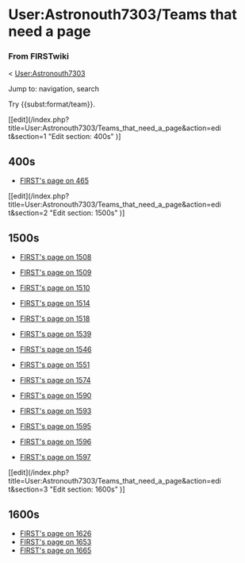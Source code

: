 # User:Astronouth7303/Teams that need a page

### From FIRSTwiki

&lt; [User:Astronouth7303](/index.php/User:Astronouth7303
"User:Astronouth7303" )

Jump to: navigation, search

Try {{subst:format/team}}.

[[edit](/index.php?title=User:Astronouth7303/Teams_that_need_a_page&action=edi
t&section=1 "Edit section: 400s" )]

##  400s

  * [FIRST's page on ](https://my.usfirst.org/myarea/index.lasso?page=teaminfo&team=465 "https://my.usfirst.org/myarea/index.lasso?page=teaminfo&team=465" )[465](/index.php?title=465&action=edit "465" )[](https://my.usfirst.org/myarea/index.lasso?page=teaminfo&team=465 "https://my.usfirst.org/myarea/index.lasso?page=teaminfo&team=465" )

[[edit](/index.php?title=User:Astronouth7303/Teams_that_need_a_page&action=edi
t&section=2 "Edit section: 1500s" )]

##  1500s

  * [FIRST's page on ](https://my.usfirst.org/myarea/index.lasso?page=teaminfo&team=1508 "https://my.usfirst.org/myarea/index.lasso?page=teaminfo&team=1508" )[1508](/index.php?title=1508&action=edit "1508" )[](https://my.usfirst.org/myarea/index.lasso?page=teaminfo&team=1508 "https://my.usfirst.org/myarea/index.lasso?page=teaminfo&team=1508" )
  * [FIRST's page on ](https://my.usfirst.org/myarea/index.lasso?page=teaminfo&team=1509 "https://my.usfirst.org/myarea/index.lasso?page=teaminfo&team=1509" )[1509](/index.php?title=1509&action=edit "1509" )[](https://my.usfirst.org/myarea/index.lasso?page=teaminfo&team=1509 "https://my.usfirst.org/myarea/index.lasso?page=teaminfo&team=1509" )
  * [FIRST's page on ](https://my.usfirst.org/myarea/index.lasso?page=teaminfo&team=1510 "https://my.usfirst.org/myarea/index.lasso?page=teaminfo&team=1510" )[1510](/index.php?title=1510&action=edit "1510" )[](https://my.usfirst.org/myarea/index.lasso?page=teaminfo&team=1510 "https://my.usfirst.org/myarea/index.lasso?page=teaminfo&team=1510" )
  * [FIRST's page on ](https://my.usfirst.org/myarea/index.lasso?page=teaminfo&team=1514 "https://my.usfirst.org/myarea/index.lasso?page=teaminfo&team=1514" )[1514](/index.php?title=1514&action=edit "1514" )[](https://my.usfirst.org/myarea/index.lasso?page=teaminfo&team=1514 "https://my.usfirst.org/myarea/index.lasso?page=teaminfo&team=1514" )
  * [FIRST's page on ](https://my.usfirst.org/myarea/index.lasso?page=teaminfo&team=1518 "https://my.usfirst.org/myarea/index.lasso?page=teaminfo&team=1518" )[1518](/index.php?title=1518&action=edit "1518" )[](https://my.usfirst.org/myarea/index.lasso?page=teaminfo&team=1518 "https://my.usfirst.org/myarea/index.lasso?page=teaminfo&team=1518" )
  * [FIRST's page on ](https://my.usfirst.org/myarea/index.lasso?page=teaminfo&team=1539 "https://my.usfirst.org/myarea/index.lasso?page=teaminfo&team=1539" )[1539](/index.php?title=1539&action=edit "1539" )[](https://my.usfirst.org/myarea/index.lasso?page=teaminfo&team=1539 "https://my.usfirst.org/myarea/index.lasso?page=teaminfo&team=1539" )

  

  * [FIRST's page on ](https://my.usfirst.org/myarea/index.lasso?page=teaminfo&team=1546 "https://my.usfirst.org/myarea/index.lasso?page=teaminfo&team=1546" )[1546](/index.php?title=1546&action=edit "1546" )[](https://my.usfirst.org/myarea/index.lasso?page=teaminfo&team=1546 "https://my.usfirst.org/myarea/index.lasso?page=teaminfo&team=1546" )
  * [FIRST's page on ](https://my.usfirst.org/myarea/index.lasso?page=teaminfo&team=1551 "https://my.usfirst.org/myarea/index.lasso?page=teaminfo&team=1551" )[1551](/index.php?title=1551&action=edit "1551" )[](https://my.usfirst.org/myarea/index.lasso?page=teaminfo&team=1551 "https://my.usfirst.org/myarea/index.lasso?page=teaminfo&team=1551" )
  * [FIRST's page on ](https://my.usfirst.org/myarea/index.lasso?page=teaminfo&team=1574 "https://my.usfirst.org/myarea/index.lasso?page=teaminfo&team=1574" )[1574](/index.php/1574 "1574" )[](https://my.usfirst.org/myarea/index.lasso?page=teaminfo&team=1574 "https://my.usfirst.org/myarea/index.lasso?page=teaminfo&team=1574" )
  * [FIRST's page on ](https://my.usfirst.org/myarea/index.lasso?page=teaminfo&team=1590 "https://my.usfirst.org/myarea/index.lasso?page=teaminfo&team=1590" )[1590](/index.php?title=1590&action=edit "1590" )[](https://my.usfirst.org/myarea/index.lasso?page=teaminfo&team=1590 "https://my.usfirst.org/myarea/index.lasso?page=teaminfo&team=1590" )
  * [FIRST's page on ](https://my.usfirst.org/myarea/index.lasso?page=teaminfo&team=1593 "https://my.usfirst.org/myarea/index.lasso?page=teaminfo&team=1593" )[1593](/index.php?title=1593&action=edit "1593" )[](https://my.usfirst.org/myarea/index.lasso?page=teaminfo&team=1593 "https://my.usfirst.org/myarea/index.lasso?page=teaminfo&team=1593" )
  * [FIRST's page on ](https://my.usfirst.org/myarea/index.lasso?page=teaminfo&team=1595 "https://my.usfirst.org/myarea/index.lasso?page=teaminfo&team=1595" )[1595](/index.php?title=1595&action=edit "1595" )[](https://my.usfirst.org/myarea/index.lasso?page=teaminfo&team=1595 "https://my.usfirst.org/myarea/index.lasso?page=teaminfo&team=1595" )
  * [FIRST's page on ](https://my.usfirst.org/myarea/index.lasso?page=teaminfo&team=1596 "https://my.usfirst.org/myarea/index.lasso?page=teaminfo&team=1596" )[1596](/index.php?title=1596&action=edit "1596" )[](https://my.usfirst.org/myarea/index.lasso?page=teaminfo&team=1596 "https://my.usfirst.org/myarea/index.lasso?page=teaminfo&team=1596" )
  * [FIRST's page on ](https://my.usfirst.org/myarea/index.lasso?page=teaminfo&team=1597 "https://my.usfirst.org/myarea/index.lasso?page=teaminfo&team=1597" )[1597](/index.php?title=1597&action=edit "1597" )[](https://my.usfirst.org/myarea/index.lasso?page=teaminfo&team=1597 "https://my.usfirst.org/myarea/index.lasso?page=teaminfo&team=1597" )

[[edit](/index.php?title=User:Astronouth7303/Teams_that_need_a_page&action=edi
t&section=3 "Edit section: 1600s" )]

##  1600s

  * [FIRST's page on ](https://my.usfirst.org/myarea/index.lasso?page=teaminfo&team=1626 "https://my.usfirst.org/myarea/index.lasso?page=teaminfo&team=1626" )[1626](/index.php?title=1626&action=edit "1626" )[](https://my.usfirst.org/myarea/index.lasso?page=teaminfo&team=1626 "https://my.usfirst.org/myarea/index.lasso?page=teaminfo&team=1626" )
  * [FIRST's page on ](https://my.usfirst.org/myarea/index.lasso?page=teaminfo&team=1653 "https://my.usfirst.org/myarea/index.lasso?page=teaminfo&team=1653" )[1653](/index.php?title=1653&action=edit "1653" )[](https://my.usfirst.org/myarea/index.lasso?page=teaminfo&team=1653 "https://my.usfirst.org/myarea/index.lasso?page=teaminfo&team=1653" )
  * [FIRST's page on ](https://my.usfirst.org/myarea/index.lasso?page=teaminfo&team=1665 "https://my.usfirst.org/myarea/index.lasso?page=teaminfo&team=1665" )[1665](/index.php?title=1665&action=edit "1665" )[](https://my.usfirst.org/myarea/index.lasso?page=teaminfo&team=1665 "https://my.usfirst.org/myarea/index.lasso?page=teaminfo&team=1665" )

